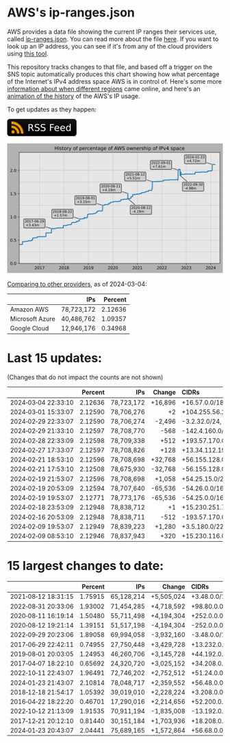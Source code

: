# AWS's ip-ranges.json

AWS provides a data file showing the current IP ranges their
services use, called [ip-ranges.json](https://ip-ranges.amazonaws.com/ip-ranges.json).
You can read more about the file [here](https://docs.aws.amazon.com/general/latest/gr/aws-ip-ranges.html).
If you want to look up an IP address, you can see if it's from any of the cloud providers using [this tool](https://cloud-ips.s3-us-west-2.amazonaws.com/index.html).

This repository tracks changes to that file, and based off a trigger on the SNS 
topic automatically produces this chart showing how what percentage of the 
Internet's IPv4 address space AWS is in control of.  Here's some 
more [information about when different regions](announces.md) came 
online, and here's an [animation of the history](https://youtu.be/Su25yl7eol8) 
of the AWS's IP usage.

To get updates as they happen:

[![RSS Icon](images/rss_badge.svg)](https://raw.githubusercontent.com/seligman/aws-ip-ranges/master/rss.xml)

![History of AWS](history_count.svg)

[Comparing to other providers](https://github.com/seligman/cloud_sizes), as of 2024-03-04:

| | IPs | Percent |
| --- | ---: | ---: |
| Amazon AWS | 78,723,172 | 2.12636 |
| Microsoft Azure | 40,486,762 | 1.09357 |
| Google Cloud | 12,946,176 | 0.34968 |


# Last 15 updates:

(Changes that do not impact the counts are not shown)

| | Percent | IPs | Change | CIDRs |
| :--- | ---: | ---: | ---: | :--- |
| 2024&#8209;03&#8209;04&nbsp;22:33:10 | 2.12636 | 78,723,172 | +16,896 | +16.57.0.0/18,&nbsp;+136.18.140.0/23 |
| 2024&#8209;03&#8209;01&nbsp;15:33:07 | 2.12590 | 78,706,276 | +2 | +104.255.56.25/32,&nbsp;+104.255.56.26/32 |
| 2024&#8209;02&#8209;29&nbsp;22:33:07 | 2.12590 | 78,706,274 | -2,496 | -3.2.32.0/24,&nbsp;-3.2.35.0/24,&nbsp;-3.2.41.0/24,&nbsp;... |
| 2024&#8209;02&#8209;29&nbsp;21:33:10 | 2.12597 | 78,708,770 | -568 | -142.4.160.0/23,&nbsp;-142.4.162.0/27,&nbsp;-142.4.162.32/28,&nbsp;... |
| 2024&#8209;02&#8209;28&nbsp;22:33:09 | 2.12598 | 78,709,338 | +512 | +193.57.170.0/23 |
| 2024&#8209;02&#8209;27&nbsp;17:33:07 | 2.12597 | 78,708,826 | +128 | +13.34.112.192/26,&nbsp;+13.34.113.0/26 |
| 2024&#8209;02&#8209;21&nbsp;18:53:10 | 2.12596 | 78,708,698 | +32,768 | +56.155.128.0/17 |
| 2024&#8209;02&#8209;21&nbsp;17:53:10 | 2.12508 | 78,675,930 | -32,768 | -56.155.128.0/17 |
| 2024&#8209;02&#8209;19&nbsp;21:53:07 | 2.12596 | 78,708,698 | +1,058 | +54.25.15.0/24,&nbsp;+54.25.20.0/24,&nbsp;+54.25.82.0/24,&nbsp;... |
| 2024&#8209;02&#8209;19&nbsp;20:53:09 | 2.12594 | 78,707,640 | -65,536 | -54.26.0.0/16 |
| 2024&#8209;02&#8209;19&nbsp;19:53:07 | 2.12771 | 78,773,176 | -65,536 | -54.25.0.0/16 |
| 2024&#8209;02&#8209;18&nbsp;23:53:09 | 2.12948 | 78,838,712 | +1 | +15.230.251.7/32 |
| 2024&#8209;02&#8209;16&nbsp;20:53:09 | 2.12948 | 78,838,711 | -512 | -193.57.170.0/23 |
| 2024&#8209;02&#8209;09&nbsp;19:53:07 | 2.12949 | 78,839,223 | +1,280 | +3.5.180.0/22,&nbsp;+16.12.74.0/24 |
| 2024&#8209;02&#8209;09&nbsp;08:53:10 | 2.12946 | 78,837,943 | +320 | +15.230.116.0/24,&nbsp;+13.34.112.128/26 |


# 15 largest changes to date:

| | Percent | IPs | Change | CIDRs |
| :--- | ---: | ---: | ---: | :--- |
| 2021&#8209;08&#8209;12&nbsp;18:31:15 | 1.75915 | 65,128,214 | +5,505,024 | +3.48.0.0/12,&nbsp;+35.96.0.0/12,&nbsp;+3.152.0.0/13,&nbsp;... |
| 2022&#8209;08&#8209;31&nbsp;20:33:06 | 1.93002 | 71,454,285 | +4,718,592 | +98.80.0.0/12,&nbsp;+184.32.0.0/12,&nbsp;+13.184.0.0/13,&nbsp;... |
| 2020&#8209;08&#8209;11&nbsp;16:19:14 | 1.50480 | 55,711,498 | +4,194,304 | +252.0.0.0/10 |
| 2020&#8209;08&#8209;12&nbsp;19:21:14 | 1.39151 | 51,517,198 | -4,194,304 | -252.0.0.0/10 |
| 2022&#8209;09&#8209;29&nbsp;20:23:06 | 1.89058 | 69,994,058 | -3,932,160 | -3.48.0.0/12,&nbsp;-35.96.0.0/12,&nbsp;-3.240.0.0/13,&nbsp;... |
| 2017&#8209;06&#8209;29&nbsp;22:42:11 | 0.74955 | 27,750,448 | +3,429,728 | +13.232.0.0/13,&nbsp;+34.240.0.0/13,&nbsp;+35.168.0.0/13,&nbsp;... |
| 2019&#8209;08&#8209;01&nbsp;20:03:05 | 1.24953 | 46,260,706 | +3,145,728 | +44.192.0.0/10,&nbsp;-3.192.0.0/12 |
| 2017&#8209;04&#8209;07&nbsp;18:22:10 | 0.65692 | 24,320,720 | +3,025,152 | +34.208.0.0/12,&nbsp;+34.224.0.0/12,&nbsp;+13.58.0.0/15,&nbsp;... |
| 2022&#8209;10&#8209;11&nbsp;22:43:07 | 1.96491 | 72,746,202 | +2,752,512 | +51.24.0.0/13,&nbsp;+57.104.0.0/13,&nbsp;+51.20.0.0/14,&nbsp;... |
| 2024&#8209;01&#8209;23&nbsp;21:43:07 | 2.10814 | 78,048,717 | +2,359,552 | +56.48.0.0/13,&nbsp;+16.28.0.0/14,&nbsp;+16.64.0.0/14,&nbsp;... |
| 2018&#8209;12&#8209;18&nbsp;21:54:17 | 1.05392 | 39,019,010 | +2,228,224 | +3.208.0.0/12,&nbsp;+3.224.0.0/12,&nbsp;+13.48.0.0/15 |
| 2016&#8209;04&#8209;22&nbsp;18:22:20 | 0.46701 | 17,290,016 | +2,214,656 | +52.200.0.0/13,&nbsp;+52.208.0.0/13,&nbsp;+52.36.0.0/14,&nbsp;... |
| 2022&#8209;10&#8209;12&nbsp;21:13:09 | 1.91535 | 70,911,194 | -1,835,008 | -13.192.0.0/13,&nbsp;-16.28.0.0/14,&nbsp;-40.172.0.0/14,&nbsp;... |
| 2017&#8209;12&#8209;21&nbsp;20:12:10 | 0.81440 | 30,151,184 | +1,703,936 | +18.208.0.0/13,&nbsp;+18.204.0.0/14,&nbsp;+18.224.0.0/14,&nbsp;... |
| 2024&#8209;01&#8209;23&nbsp;20:43:07 | 2.04441 | 75,689,165 | +1,572,864 | +56.68.0.0/14,&nbsp;+56.128.0.0/14,&nbsp;+56.136.0.0/14,&nbsp;... |
